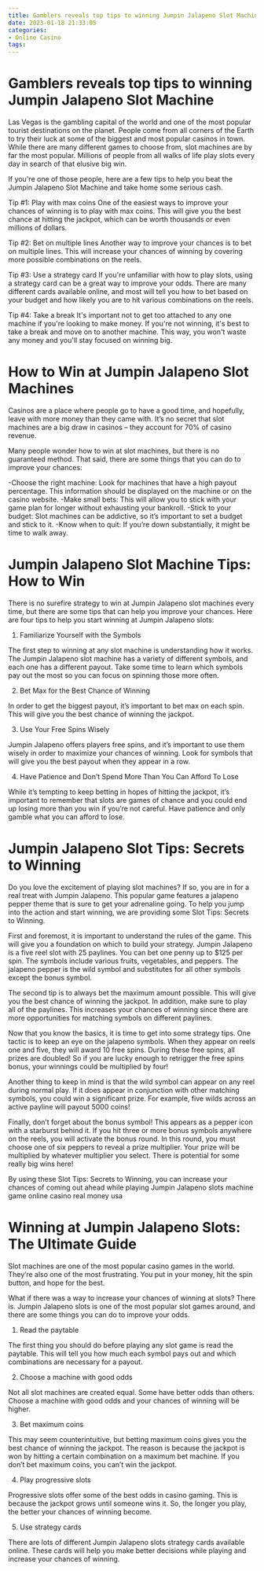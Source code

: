 ```yaml
---
title: Gamblers reveals top tips to winning Jumpin Jalapeno Slot Machine 
date: 2023-01-18 21:33:05
categories:
- Online Casino
tags:
---
```



#  Gamblers reveals top tips to winning Jumpin Jalapeno Slot Machine 

Las Vegas is the gambling capital of the world and one of the most popular tourist destinations on the planet. People come from all corners of the Earth to try their luck at some of the biggest and most popular casinos in town. While there are many different games to choose from, slot machines are by far the most popular. Millions of people from all walks of life play slots every day in search of that elusive big win.

If you're one of those people, here are a few tips to help you beat the Jumpin Jalapeno Slot Machine and take home some serious cash.

Tip #1: Play with max coins
One of the easiest ways to improve your chances of winning is to play with max coins. This will give you the best chance at hitting the jackpot, which can be worth thousands or even millions of dollars.

Tip #2: Bet on multiple lines
Another way to improve your chances is to bet on multiple lines. This will increase your chances of winning by covering more possible combinations on the reels.

Tip #3: Use a strategy card
If you're unfamiliar with how to play slots, using a strategy card can be a great way to improve your odds. There are many different cards available online, and most will tell you how to bet based on your budget and how likely you are to hit various combinations on the reels.

Tip #4: Take a break
It's important not to get too attached to any one machine if you're looking to make money. If you're not winning, it's best to take a break and move on to another machine. This way, you won't waste any money and you'll stay focused on winning big.

#  How to Win at Jumpin Jalapeno Slot Machines 

Casinos are a place where people go to have a good time, and hopefully, leave with more money than they came with. It’s no secret that slot machines are a big draw in casinos – they account for 70% of casino revenue. 

Many people wonder how to win at slot machines, but there is no guaranteed method. That said, there are some things that you can do to improve your chances: 

-Choose the right machine: Look for machines that have a high payout percentage. This information should be displayed on the machine or on the casino website. 
-Make small bets: This will allow you to stick with your game plan for longer without exhausting your bankroll. 
-Stick to your budget: Slot machines can be addictive, so it’s important to set a budget and stick to it. 
-Know when to quit: If you’re down substantially, it might be time to walk away.

#  Jumpin Jalapeno Slot Machine Tips: How to Win 

There is no surefire strategy to win at Jumpin Jalapeno slot machines every time, but there are some tips that can help you improve your chances. Here are four tips to help you start winning at Jumpin Jalapeno slots:

1. Familiarize Yourself with the Symbols

The first step to winning at any slot machine is understanding how it works. The Jumpin Jalapeno slot machine has a variety of different symbols, and each one has a different payout. Take some time to learn which symbols pay out the most so you can focus on spinning those more often.

2. Bet Max for the Best Chance of Winning

In order to get the biggest payout, it’s important to bet max on each spin. This will give you the best chance of winning the jackpot.

3. Use Your Free Spins Wisely

Jumpin Jalapeno offers players free spins, and it’s important to use them wisely in order to maximize your chances of winning. Look for symbols that will give you the best payout when they appear in a row.

4. Have Patience and Don’t Spend More Than You Can Afford To Lose

While it’s tempting to keep betting in hopes of hitting the jackpot, it’s important to remember that slots are games of chance and you could end up losing more than you win if you’re not careful. Have patience and only gamble what you can afford to lose.

#  Jumpin Jalapeno Slot Tips: Secrets to Winning

Do you love the excitement of playing slot machines? If so, you are in for a real treat with Jumpin Jalapeno. This popular game features a jalapeno pepper theme that is sure to get your adrenaline going. To help you jump into the action and start winning, we are providing some Slot Tips: Secrets to Winning.

First and foremost, it is important to understand the rules of the game. This will give you a foundation on which to build your strategy. Jumpin Jalapeno is a five reel slot with 25 paylines. You can bet one penny up to $125 per spin. The symbols include various fruits, vegetables, and peppers. The jalapeno pepper is the wild symbol and substitutes for all other symbols except the bonus symbol.

The second tip is to always bet the maximum amount possible. This will give you the best chance of winning the jackpot. In addition, make sure to play all of the paylines. This increases your chances of winning since there are more opportunities for matching symbols on different paylines.

Now that you know the basics, it is time to get into some strategy tips. One tactic is to keep an eye on the jalapeno symbols. When they appear on reels one and five, they will award 10 free spins. During these free spins, all prizes are doubled! So if you are lucky enough to retrigger the free spins bonus, your winnings could be multiplied by four!

Another thing to keep in mind is that the wild symbol can appear on any reel during normal play. If it does appear in conjunction with other matching symbols, you could win a significant prize. For example, five wilds across an active payline will payout 5000 coins!

Finally, don’t forget about the bonus symbol! This appears as a pepper icon with a starburst behind it. If you hit three or more bonus symbols anywhere on the reels, you will activate the bonus round. In this round, you must choose one of six peppers to reveal a prize multiplier. Your prize will be multiplied by whatever multiplier you select. There is potential for some really big wins here!

By using these Slot Tips: Secrets to Winning, you can increase your chances of coming out ahead while playing Jumpin Jalapeno slots machine game online casino real money usa

#  Winning at Jumpin Jalapeno Slots: The Ultimate Guide

Slot machines are one of the most popular casino games in the world. They’re also one of the most frustrating. You put in your money, hit the spin button, and hope for the best.

What if there was a way to increase your chances of winning at slots? There is. Jumpin Jalapeno slots is one of the most popular slot games around, and there are some things you can do to improve your odds.

1. Read the paytable

The first thing you should do before playing any slot game is read the paytable. This will tell you how much each symbol pays out and which combinations are necessary for a payout.

2. Choose a machine with good odds

Not all slot machines are created equal. Some have better odds than others. Choose a machine with good odds and your chances of winning will be higher.

3. Bet maximum coins

This may seem counterintuitive, but betting maximum coins gives you the best chance of winning the jackpot. The reason is because the jackpot is won by hitting a certain combination on a maximum bet machine. If you don’t bet maximum coins, you can’t win the jackpot.

4. Play progressive slots

Progressive slots offer some of the best odds in casino gaming. This is because the jackpot grows until someone wins it. So, the longer you play, the better your chances of winning become.

5. Use strategy cards

There are lots of different Jumpin Jalapeno slots strategy cards available online. These cards will help you make better decisions while playing and increase your chances of winning.